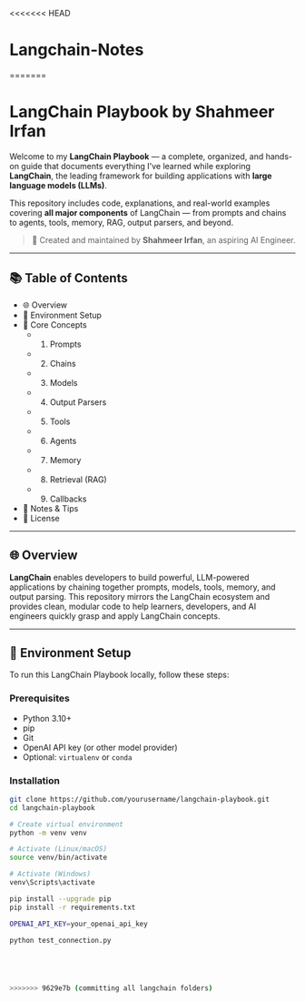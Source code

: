 <<<<<<< HEAD
# Langchain-Notes
=======
# LangChain Playbook by Shahmeer Irfan

Welcome to my **LangChain Playbook** — a complete, organized, and hands-on guide that documents everything I've learned while exploring **LangChain**, the leading framework for building applications with **large language models (LLMs)**.

This repository includes code, explanations, and real-world examples covering **all major components** of LangChain — from prompts and chains to agents, tools, memory, RAG, output parsers, and beyond.

> 🚀 Created and maintained by **Shahmeer Irfan**, an aspiring AI Engineer.

---

## 📚 Table of Contents

- 🌐 Overview  
- 🔧 Environment Setup  
- 🧩 Core Concepts  
  - 1. Prompts  
  - 2. Chains  
  - 3. Models  
  - 4. Output Parsers  
  - 5. Tools  
  - 6. Agents  
  - 7. Memory  
  - 8. Retrieval (RAG)  
  - 9. Callbacks  
- 📌 Notes & Tips  
- 📄 License  

---

## 🌐 Overview

**LangChain** enables developers to build powerful, LLM-powered applications by chaining together prompts, models, tools, memory, and output parsing. This repository mirrors the LangChain ecosystem and provides clean, modular code to help learners, developers, and AI engineers quickly grasp and apply LangChain concepts.

---

## 🔧 Environment Setup

To run this LangChain Playbook locally, follow these steps:

### Prerequisites

- Python 3.10+
- pip
- Git
- OpenAI API key (or other model provider)
- Optional: `virtualenv` or `conda`

### Installation
```bash
git clone https://github.com/yourusername/langchain-playbook.git
cd langchain-playbook

# Create virtual environment
python -m venv venv

# Activate (Linux/macOS)
source venv/bin/activate

# Activate (Windows)
venv\Scripts\activate

pip install --upgrade pip
pip install -r requirements.txt

OPENAI_API_KEY=your_openai_api_key

python test_connection.py





>>>>>>> 9629e7b (committing all langchain folders)
